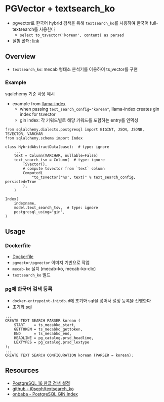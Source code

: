 # PGVector + textsearch_ko
* pgvector로 한국어 hybrid 검색을 위해 `textsearch_ko`를 사용하여 한국어 full-textsearch를 사용한다
    * `select to_tsvector('korean', content) as parsed`
* 실험 폴더: [link](../../../experiments/2502_4_korean_sparse_indexing/1_pgvector/)

## Overview
* `textsearch_ko`: mecab 형태소 분석기를 이용하여 ts_vector를 구현

### Example
sqalchemy 기준 사용 예시
* example from [llama-index](https://github.com/run-llama/llama_index/blob/ea04280768cc6026ecc4ff715ccfce0446907912/llama-index-integrations/vector_stores/llama-index-vector-stores-postgres/llama_index/vector_stores/postgres/base.py#L76)
    * when passing `text_search_config="korean"`, llama-index creates gin index for tsvector
    * gin index: 각 키워드별로 해당 키워드를 포함하는 entry를 인덱싱
```
from sqlalchemy.dialects.postgresql import BIGINT, JSON, JSONB, TSVECTOR, VARCHAR
from sqlalchemy.schema import Index

class HybridAbstractData(base):  # type: ignore
    ...
    text = Column(VARCHAR, nullable=False)
    text_search_tsv = Column(  # type: ignore
        TSVector(),
        # compute tsvector from `text` column
        Computed(
            "to_tsvector('%s', text)" % text_search_config, persisted=True
        ),
    )

Index(
    indexname,
    model.text_search_tsv,  # type: ignore
    postgresql_using="gin",
)
```

## Usage
### Dockerfile
* [Dockerfile](../../../experiments/2502_4_korean_sparse_indexing/1_pgvector/Dockerfile)
* `pgvector/pgvector` 이미지 기반으로 작업
* `mecab-ko` 설치 (mecab-ko, mecab-ko-dic)
* `textsearch_ko` 빌드

### pg에 한국어 검색 등록
* `docker-entrypoint-initdb.d`에 초기화 sql을 넣어서 설정 등록을 진행한다
* [초기화 sql](../../../experiments/2502_4_korean_sparse_indexing/1_pgvector/db-initialization/ts_mecab_ko.sql)
```
...
CREATE TEXT SEARCH PARSER korean (
    START    = ts_mecabko_start,
    GETTOKEN = ts_mecabko_gettoken,
    END      = ts_mecabko_end,
    HEADLINE = pg_catalog.prsd_headline,
    LEXTYPES = pg_catalog.prsd_lextype
);
...
CREATE TEXT SEARCH CONFIGURATION korean (PARSER = korean);
```

## Resources
* [PostgreSQL 16 한글 검색 설정](https://taejoone.jeju.onl/posts/2024-01-27-postgres-16-korean/#2-gin-인덱스)
* [github - i0seph/textsearch_ko](https://github.com/i0seph/textsearch_ko)
* [onbaba - PostgreSQL GIN Index](https://onbaba.tistory.com/2)